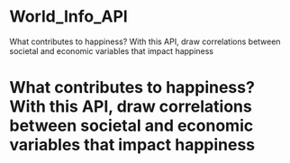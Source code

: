 # World_Info_API
What contributes to happiness? With this API, draw correlations between societal and economic variables that impact happiness

<h1>What contributes to happiness? With this API, draw correlations between societal and economic variables that impact happiness</h1>
